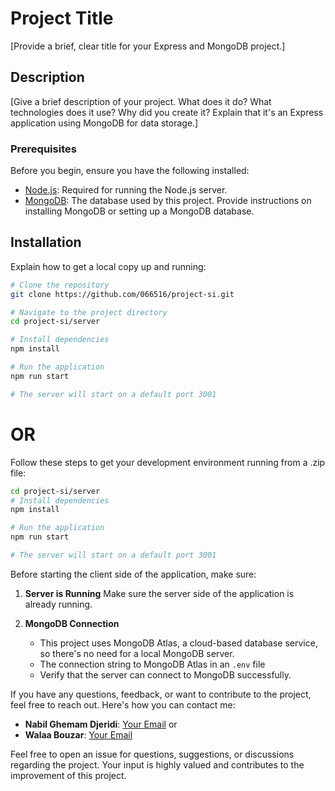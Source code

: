 # Project Title

[Provide a brief, clear title for your Express and MongoDB project.]

## Description

[Give a brief description of your project. What does it do? What technologies does it use? Why did you create it? Explain that it's an Express application using MongoDB for data storage.]

### Prerequisites

Before you begin, ensure you have the following installed:

- [Node.js](https://nodejs.org/en/): Required for running the Node.js server.
- [MongoDB](https://www.mongodb.com/): The database used by this project. Provide instructions on installing MongoDB or setting up a MongoDB database.

## Installation

Explain how to get a local copy up and running:

```bash
# Clone the repository
git clone https://github.com/066516/project-si.git

# Navigate to the project directory
cd project-si/server

# Install dependencies
npm install

# Run the application
npm run start

# The server will start on a default port 3001
```

# OR

Follow these steps to get your development environment running from a .zip file:

```bash
cd project-si/server
# Install dependencies
npm install

# Run the application
npm run start

# The server will start on a default port 3001


```

Before starting the client side of the application, make sure:

1. **Server is Running**
   Make sure the server side of the application is already running.

2. **MongoDB Connection**

   - This project uses MongoDB Atlas, a cloud-based database service, so there's no need for a local MongoDB server.
   - The connection string to MongoDB Atlas in an `.env` file
   - Verify that the server can connect to MongoDB successfully.

If you have any questions, feedback, or want to contribute to the project, feel free to reach out. Here's how you can contact me:

- **Nabil Ghemam Djeridi**: [Your Email](mailto:ghmamnbyl@gmail.com)
  or
- **Walaa Bouzar**: [Your Email](mailto:Bouzarwalaa@gmail.com)

Feel free to open an issue for questions, suggestions, or discussions regarding the project. Your input is highly valued and contributes to the improvement of this project.
